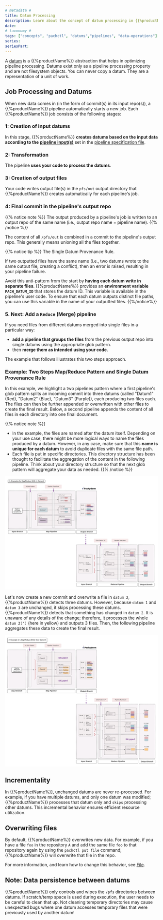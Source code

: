 ```yaml
---
# metadata # 
title: Datum Processing
description: Learn about the concept of datum processing in {{%productName%}}. 
date: 
# taxonomy #
tags: ["concepts", "pachctl", "datums","pipelines", "data-operations"]
series:
seriesPart:
--- 
```


A [datum](../) is a {{%productName%}} abstraction that helps in optimizing
pipeline processing. Datums exist only as a pipeline
processing property and are not filesystem objects. You can never
copy a datum. They are a representation of a unit
of work.
## Job Processing and Datums
When new data comes in (in the form of commit(s) in its input repo(s)), a {{%productName%}} pipeline automatically starts a new job. Each {{%productName%}} job consists of the
following stages:

### 1: Creation of input datums
In this stage, {{%productName%}} **creates datums based on the input data according to the
[pipeline input(s)](../#pipeline-inputs)** set
in the [pipeline specification file](../../../../reference/pipeline-spec/#pipeline-specification).

### 2: Transformation
The pipeline **uses your code to process the datums**.

### 3: Creation of output files 
Your code writes output file(s) in the
`pfs/out` output directory that {{%productName%}} 
creates automatically for
each pipeline's job.    

### 4: Final commit in the pipeline's output repo

{{% notice note %}}
The output produced by a pipeline's job is written to an output repo of the same name (i.e., output repo name = pipeline name).
{{% /notice %}}

The content of all `/pfs/out` is combined in a commit to the pipeline's output repo. 
This generally means unioning all the files together.

{{% notice tip %}} 
The Single Datum Provenance Rule.

If two outputted files have the same name (i.e., two datums wrote to the same output file, creating a conflict), then an error is raised, resulting in your pipeline failure. 

Avoid this anti-pattern from the start by **having each datum write in separate files**. {{%productName%}} provides an **environment variable `PACH_DATUM_ID`** that stores the datum ID. This variable is available in the pipeline's user code. To ensure that each datum outputs distinct file paths, you can use this variable in the name of your outputted files.
{{%/notice%}}

### 5. **Next: Add a `Reduce` (Merge) pipeline**

If you need files from different datums merged into single files in a particular way:

- **add a pipeline that groups the files** from the previous output repo into single datums using the appropriate glob pattern.
- then **merge them as intended using your code**. 

The example that follows illustrates this two steps approach. 

### Example: Two Steps Map/Reduce Pattern and Single Datum Provenance Rule

In this example, we highlight a two pipelines pattern where a first pipeline's glob pattern splits an incoming commit into three datums (called "Datum1" (Red), "Datum2" (Blue), "Datum3" (Purple)), each producing two files each.
The files can then be further
appended or overwritten with other files to create the final result. Below, a second pipeline appends the content of all files in each directory into one final document.


{{% notice note %}}
- In the example, the files are named after the datum itself. Depending on your use case, there might be more logical ways to name the files produced by a datum. However, in any case, make sure that this **name is unique for each datum** to avoid duplicate
files with the same file path.
- Each file is put in specific directories. This directory structure has been thought to facilitate the aggregation of the content in the following pipeline. Think about your directory structure so that the next glob pattern will aggregate your data as needed.
{{% /notice %}}


![Map Reduce](/images/parallel_data_processing.png)


Let's now create a new commit and overwrite a file in `datum 2`,
{{%productName%}} detects three datums. However, because `datum 1` and `datum 3` are
unchanged, it skips processing these datums. {{%productName%}} detects
that something has changed in `datum 2`. It is unaware of any
details of the change; therefore, it processes the whole `datum 2(')` (here in yellow)
and outputs 3 files. Then, the following pipeline aggregates
these data to create the final result.

![Map Reduce](/images/parallel_data_processing_following_commit.png)

## Incrementality 
In {{%productName%}}, unchanged datums are never re-processed. 
For example, if you have multiple datums, 
and only one datum was modified; {{%productName%}} processes that datum only
and `skips` processing other datums. 
This incremental behavior ensures efficient resource utilization.

## Overwriting files

By default, {{%productName%}}
overwrites new data. For example, if you
have a file `foo` in the repository `A`
and add the same file `foo` to that repository again by
using the `pachctl put file` command, {{%productName%}} will
overwrite that file in the repo. 

For more information, and learn how to change this behavior, see [File](../../../data-concepts/file/).
 
## Note: Data persistence between datums
{{%productName%}} only controls and wipes the `/pfs` directories between datums. If scratch/temp space is used during execution, the user needs to be careful to clean that up. Not cleaning temporary directories may cause unexpected bugs where one datum accesses temporary files that were previously used by another datum!
